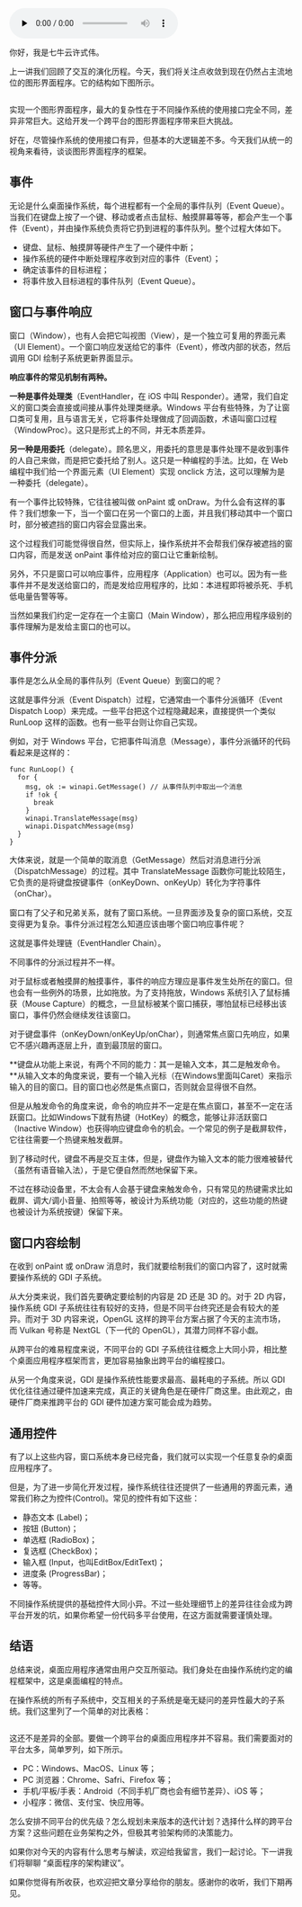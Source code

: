 <audio id="audio" title="21 | 图形界面程序的框架" controls="" preload="none"><source id="mp3" src="https://static001.geekbang.org/resource/audio/f9/5e/f90d6f443a775b1cfcb5fc23byy6e95e.mp3"></audio>

你好，我是七牛云许式伟。

上一讲我们回顾了交互的演化历程。今天，我们将关注点收敛到现在仍然占主流地位的图形界面程序。它的结构如下图所示。

<img src="https://static001.geekbang.org/resource/image/b8/c5/b8063e7ac32e854676b640c86d4628c5.png" alt="">

实现一个图形界面程序，最大的复杂性在于不同操作系统的使用接口完全不同，差异非常巨大。这给开发一个跨平台的图形界面程序带来巨大挑战。

好在，尽管操作系统的使用接口有异，但基本的大逻辑差不多。今天我们从统一的视角来看待，谈谈图形界面程序的框架。

## 事件

无论是什么桌面操作系统，每个进程都有一个全局的事件队列（Event Queue）。当我们在键盘上按了一个键、移动或者点击鼠标、触摸屏幕等等，都会产生一个事件（Event），并由操作系统负责将它扔到进程的事件队列。整个过程大体如下。

- 键盘、鼠标、触摸屏等硬件产生了一个硬件中断；
- 操作系统的硬件中断处理程序收到对应的事件（Event）；
- 确定该事件的目标进程；
- 将事件放入目标进程的事件队列（Event Queue）。

## 窗口与事件响应

窗口（Window），也有人会把它叫视图（View），是一个独立可复用的界面元素（UI Element）。一个窗口响应发送给它的事件（Event），修改内部的状态，然后调用 GDI 绘制子系统更新界面显示。

**响应事件的常见机制有两种。**

**一种是事件处理类**（EventHandler，在 iOS 中叫 Responder）。通常，我们自定义的窗口类会直接或间接从事件处理类继承。Windows 平台有些特殊，为了让窗口类可复用，且与语言无关，它将事件处理做成了回调函数，术语叫窗口过程（WindowProc）。这只是形式上的不同，并无本质差异。

**另一种是用委托**（delegate）。顾名思义，用委托的意思是事件处理不是收到事件的人自己来做，而是把它委托给了别人。这只是一种编程的手法。比如，在 Web 编程中我们给一个界面元素（UI Element）实现 onclick 方法，这可以理解为是一种委托（delegate）。

有一个事件比较特殊，它往往被叫做 onPaint 或 onDraw。为什么会有这样的事件？我们想象一下，当一个窗口在另一个窗口的上面，并且我们移动其中一个窗口时，部分被遮挡的窗口内容会显露出来。

这个过程我们可能觉得很自然，但实际上，操作系统并不会帮我们保存被遮挡的窗口内容，而是发送 onPaint 事件给对应的窗口让它重新绘制。

另外，不只是窗口可以响应事件，应用程序（Application）也可以。因为有一些事件并不是发送给窗口的，而是发给应用程序的，比如：本进程即将被杀死、手机低电量告警等等。

当然如果我们约定一定存在一个主窗口（Main Window），那么把应用程序级别的事件理解为是发给主窗口的也可以。

## 事件分派

事件是怎么从全局的事件队列（Event Queue）到窗口的呢？

这就是事件分派（Event Dispatch）过程，它通常由一个事件分派循环（Event Dispatch Loop）来完成。一些平台把这个过程隐藏起来，直接提供一个类似 RunLoop 这样的函数。也有一些平台则让你自己实现。

例如，对于 Windows 平台，它把事件叫消息（Message），事件分派循环的代码看起来是这样的：

```
func RunLoop() {
  for {
    msg, ok := winapi.GetMessage() // 从事件队列中取出一个消息
    if !ok {
      break
    }
    winapi.TranslateMessage(msg)
    winapi.DispatchMessage(msg)
  }
}

```

大体来说，就是一个简单的取消息（GetMessage）然后对消息进行分派（DispatchMessage）的过程。其中 TranslateMessage 函数你可能比较陌生，它负责的是将键盘按键事件（onKeyDown、onKeyUp）转化为字符事件（onChar）。

窗口有了父子和兄弟关系，就有了窗口系统。一旦界面涉及复杂的窗口系统，交互变得更为复杂。事件分派过程怎么知道应该由哪个窗口响应事件呢？

这就是事件处理链（EventHandler Chain）。

不同事件的分派过程并不一样。

对于鼠标或者触摸屏的触摸事件，事件的响应方理应是事件发生处所在的窗口。但也会有一些例外的场景，比如拖放。为了支持拖放，Windows 系统引入了鼠标捕获（Mouse Capture）的概念，一旦鼠标被某个窗口捕获，哪怕鼠标已经移出该窗口，事件仍然会继续发往该窗口。

对于键盘事件（onKeyDown/onKeyUp/onChar），则通常焦点窗口先响应，如果它不感兴趣再逐层上升，直到最顶层的窗口。

**键盘从功能上来说，有两个不同的能力：其一是输入文本，其二是触发命令。**从输入文本的角度来说，要有一个输入光标（在Windows里面叫Caret）来指示输入的目的窗口。目的窗口也必然是焦点窗口，否则就会显得很不自然。

但是从触发命令的角度来说，命令的响应并不一定是在焦点窗口，甚至不一定在活跃窗口。比如Windows下就有热键（HotKey）的概念，能够让非活跃窗口（Inactive Window）也获得响应键盘命令的机会。一个常见的例子是截屏软件，它往往需要一个热键来触发截屏。

到了移动时代，键盘不再是交互主体，但是，键盘作为输入文本的能力很难被替代（虽然有语音输入法），于是它便自然而然地保留下来。

不过在移动设备里，不太会有人会基于键盘来触发命令，只有常见的热键需求比如截屏、调大/调小音量、拍照等等，被设计为系统功能（对应的，这些功能的热键也被设计为系统按键）保留下来。

## 窗口内容绘制

在收到 onPaint 或 onDraw 消息时，我们就要绘制我们的窗口内容了，这时就需要操作系统的 GDI 子系统。

从大分类来说，我们首先要确定要绘制的内容是 2D 还是 3D 的。对于 2D 内容，操作系统 GDI 子系统往往有较好的支持，但是不同平台终究还是会有较大的差异。而对于 3D 内容来说，OpenGL 这样的跨平台方案占据了今天的主流市场，而 Vulkan 号称是 NextGL（下一代的 OpenGL），其潜力同样不容小觑。

从跨平台的难易程度来说，不同平台的 GDI 子系统往往概念上大同小异，相比整个桌面应用程序框架而言，更加容易抽象出跨平台的编程接口。

从另一个角度来说，GDI 是操作系统性能要求最高、最耗电的子系统。所以 GDI 优化往往通过硬件加速来完成，真正的关键角色是在硬件厂商这里。由此观之，由硬件厂商来推跨平台的 GDI 硬件加速方案可能会成为趋势。

## 通用控件

有了以上这些内容，窗口系统本身已经完备，我们就可以实现一个任意复杂的桌面应用程序了。

但是，为了进一步简化开发过程，操作系统往往还提供了一些通用的界面元素，通常我们称之为控件(Control)。常见的控件有如下这些：

- 静态文本 (Label)；
- 按钮 (Button)；
- 单选框 (RadioBox)；
- 复选框 (CheckBox)；
- 输入框 (Input，也叫EditBox/EditText)；
- 进度条 (ProgressBar)；
- 等等。

不同操作系统提供的基础控件大同小异。不过一些处理细节上的差异往往会成为跨平台开发的坑，如果你希望一份代码多平台使用，在这方面就需要谨慎处理。

## 结语

总结来说，桌面应用程序通常由用户交互所驱动。我们身处在由操作系统约定的编程框架中，这是桌面编程的特点。

在操作系统的所有子系统中，交互相关的子系统是毫无疑问的差异性最大的子系统。我们这里列了一个简单的对比表格：

<img src="https://static001.geekbang.org/resource/image/12/fd/124a93704283b082ecda38c1f0c3c9fd.jpg" alt="">

这还不是差异的全部。要做一个跨平台的桌面应用程序并不容易。我们需要面对的平台太多，简单罗列，如下所示。

- PC：Windows、MacOS、Linux 等；
- PC 浏览器：Chrome、Safri、Firefox 等；
- 手机/平板/手表：Android（不同手机厂商也会有细节差异）、iOS 等；
- 小程序：微信、支付宝、快应用等。

怎么安排不同平台的优先级？怎么规划未来版本的迭代计划？选择什么样的跨平台方案？这些问题在业务架构之外，但极其考验架构师的决策能力。

如果你对今天的内容有什么思考与解读，欢迎给我留言，我们一起讨论。下一讲我们将聊聊 “桌面程序的架构建议”。

如果你觉得有所收获，也欢迎把文章分享给你的朋友。感谢你的收听，我们下期再见。
